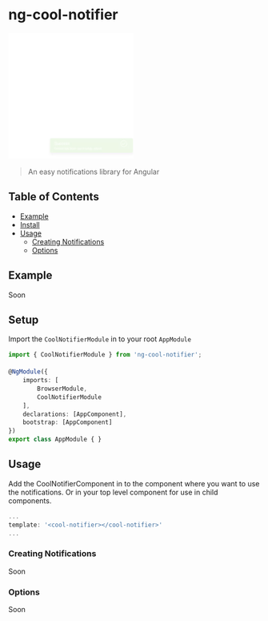 # ng-cool-notifier

[![](./src/assets/images/demo.gif)]()

> An easy notifications library for Angular

## Table of Contents

  - [Example](#example)
  - [Install](#install)
  - [Usage](#setup)
    - [Creating Notifications](#crating-notifications)
    - [Options](#options)

## Example

Soon

## Setup

Import the `CoolNotifierModule` in to your root `AppModule`
```ts
import { CoolNotifierModule } from 'ng-cool-notifier';

@NgModule({
    imports: [
        BrowserModule,
        CoolNotifierModule
    ],
    declarations: [AppComponent],
    bootstrap: [AppComponent]
})
export class AppModule { }
```

## Usage
Add the CoolNotifierComponent in to the component where you want to use the notifications. Or in your top level component for use in child components.
```js
...
template: '<cool-notifier></cool-notifier>'
...
```

### Creating Notifications

Soon

### Options

Soon
